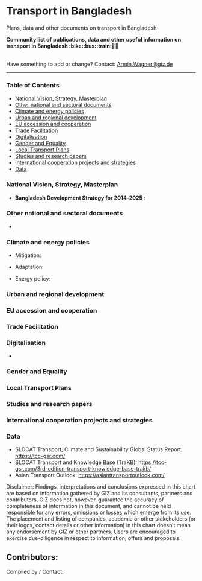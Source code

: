 # Transport in Bangladesh
Plans, data and other documents on transport in Bangladesh

<b> 
Community list of publications, data and other useful information on transport in Bangladesh :bike::bus::train:🌳🚊
</b><br><br>

Have something to add or change? Contact: Armin.Wagner@giz.de

------------------------------

### Table of Contents

- [National Vision, Strategy, Masterplan](#National-Vision-Strategy-Masterplan)
- [Other national and sectoral documents](#other-national-sectoral-documents) 
- [Climate and energy policies](#climate-energy-policies)
- [Urban and regional development](#urban)
- [EU accession and cooperation](#eu-accession)
- [Trade Facilitation](#trade-facilitation)
- [Digitalisation](#digitalisation)
- [Gender and Equality](#gender)
- [Local Transport Plans](#local-transport-plans) 
- [Studies and research papers](#studies-research) 
- [International cooperation projects and strategies](#International-cooperation) 
- [Data](#data) 

  
### National Vision, Strategy, Masterplan <a name="national-vision-strategy-masterplan"></a> 

- <b> Bangladesh Development Strategy for 2014‐2025 </b>: 

### Other national and sectoral documents <a name="other-national-sectoral-documents"></a> 

-

### Climate and energy policies <a name="climate-energy-policies"></a> 

- Mitigation:

- Adaptation:

    
- Energy policy:


### Urban and regional development <a name="urban"></a> 


  
### EU accession and cooperation <a name="eu-accession"></a> 



### Trade Facilitation <a name="trade-facilitation"></a> 



### Digitalisation <a name="digitalisation"></a>

-

### Gender and Equality <a name="gender"></a>



### Local Transport Plans <a name="local-transport-plans"></a>  




### Studies and research papers <a name="studies-research"></a> 



### International cooperation projects and strategies <a name="international-cooperation"></a> 



### Data <a name="data"></a>

- SLOCAT Transport, Climate and Sustainability Global Status Report: https://tcc-gsr.com/ 
- SLOCAT Transport and Knowledge Base (TraKB):  https://tcc-gsr.com/3rd-edition-transport-knowledge-base-trakb/ 
- Asian Transport Outlook: https://asiantransportoutlook.com/ 



Disclaimer: Findings, interpretations and conclusions expressed in this chart are based on information gathered by GIZ and its consultants, partners and contributors. GIZ does not, however, guarantee the accuracy of completeness of information in this document, and cannot be held responsible for any errors, omissions or losses which emerge from its use. The placement and listing of companies, academia or other stakeholders (or their logos, contact details or other information) in this chart doesn’t mean any endorsement by GIZ or other partners. Users are encouraged to exercise due-diligence in respect to information, offers and proposals.


Contributors:
- 


Compiled by / Contact:


